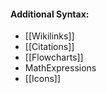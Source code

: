 #### Additional Syntax:

  - [[Wikilinks]]
  - [[Citations]]
  - [[Flowcharts]]
  - MathExpressions
  - [[Icons]]